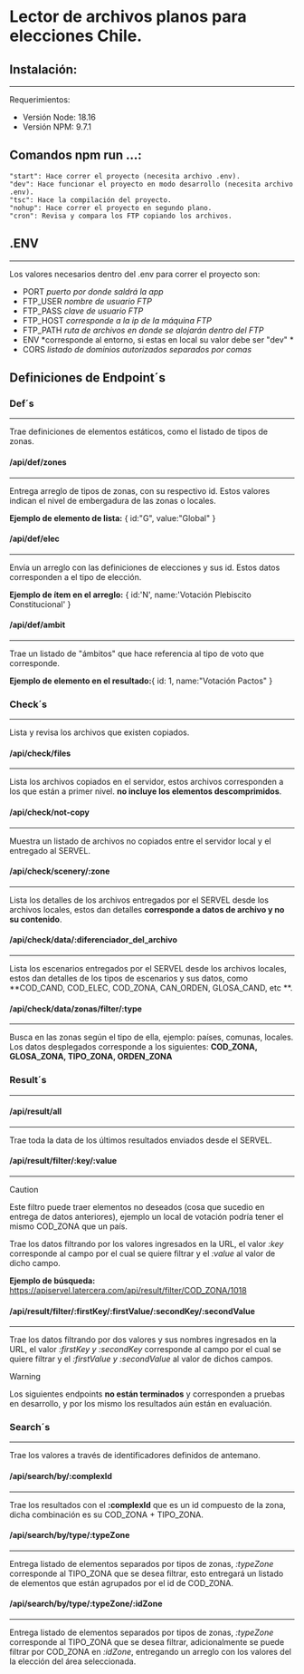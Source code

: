 # Lector de archivos planos para elecciones Chile.

## Instalación:
----
Requerimientos:
- Versión Node: 18.16
- Versión NPM: 9.7.1

## Comandos npm run ...:
    "start": Hace correr el proyecto (necesita archivo .env).
    "dev": Hace funcionar el proyecto en modo desarrollo (necesita archivo .env).
    "tsc": Hace la compilación del proyecto.
    "nohup": Hace correr el proyecto en segundo plano.
    "cron": Revisa y compara los FTP copiando los archivos.

## .ENV
----
Los valores necesarios dentro del .env para correr el proyecto son:
- PORT *puerto por donde saldrá la app*
- FTP_USER *nombre de usuario FTP*
- FTP_PASS *clave de usuario FTP*
- FTP_HOST *corresponde a la ip de la máquina FTP*
- FTP_PATH *ruta de archivos en donde se alojarán dentro del FTP*
- ENV *corresponde al entorno, si estas en local su valor debe ser "dev" *
- CORS *listado de dominios autorizados separados por comas*



## Definiciones de Endpoint´s

### Def´s
----
Trae definiciones de elementos estáticos, como el listado de tipos de zonas.

#### /api/def/zones
----
Entrega arreglo de tipos de zonas, con su respectivo id. Estos valores indican el nivel de embergadura de las zonas o locales.

**Ejemplo de elemento de lista:** { id:"G", value:"Global" }

#### /api/def/elec
----
Envía un arreglo con las definiciones de elecciones y sus id. Estos datos corresponden a el tipo de elección.

**Ejemplo de ítem en el arreglo:** { id:'N', name:'Votación Plebiscito Constitucional' }

#### /api/def/ambit
----
Trae un listado de "ámbitos" que hace referencia al tipo de voto que corresponde.

**Ejemplo de elemento en el resultado:**{ id: 1, name:"Votación Pactos" }


### Check´s
----
Lista y revisa los archivos que existen copiados.

#### /api/check/files
----
Lista los archivos copiados en el servidor, estos archivos corresponden a los que están a primer nivel. **no incluye los elementos descomprimidos**.

#### /api/check/not-copy
----
Muestra un listado de archivos no copiados entre el servidor local y el entregado al SERVEL.

#### /api/check/scenery/:zone
----
Lista los detalles de los archivos entregados por el SERVEL desde los archivos locales, estos dan detalles **corresponde a datos de archivo y no su contenido**.

#### /api/check/data/:diferenciador_del_archivo
----
Lista los escenarios entregados por el SERVEL desde los archivos locales, estos dan detalles de los tipos de escenarios y sus datos, como **COD_CAND, COD_ELEC, COD_ZONA, CAN_ORDEN, GLOSA_CAND, etc **.

#### /api/check/data/zonas/filter/:type
----
Busca en las zonas según el tipo de ella, ejemplo: países, comunas, locales. Los datos desplegados corresponde a los siguientes: **COD_ZONA, GLOSA_ZONA, TIPO_ZONA, ORDEN_ZONA**


### Result´s
----
#### /api/result/all
----
Trae toda la data de los últimos resultados enviados desde el SERVEL.

#### /api/result/filter/:key/:value
----
>[!CAUTION]
>Este filtro puede traer elementos no deseados (cosa que sucedio en entrega de datos anteriores), ejemplo un local de votación podría tener el mismo COD_ZONA que un país.

Trae los datos filtrando por los valores ingresados en la URL, el valor *:key* 
corresponde al campo por el cual se quiere filtrar y el *:value* al valor de dicho campo.

**Ejemplo de búsqueda:** https://apiservel.latercera.com/api/result/filter/COD_ZONA/1018

#### /api/result/filter/:firstKey/:firstValue/:secondKey/:secondValue
----
Trae los datos filtrando por dos valores y sus nombres ingresados en la URL, el valor *:firstKey y :secondKey* corresponde al campo por el cual se quiere filtrar y el *:firstValue y :secondValue* al valor de dichos campos.

>[!WARNING] 
>Los siguientes endpoints **no están terminados** y corresponden a pruebas en desarrollo, y por los mismo los resultados aún están en evaluación.

### Search´s
----
Trae los valores a través de identificadores definidos de antemano.

#### /api/search/by/:complexId
----
Trae los resultados con el **:complexId** que es un id compuesto de la zona, dicha combinación es su COD_ZONA + TIPO_ZONA.

#### /api/search/by/type/:typeZone
----
Entrega listado de elementos separados por tipos de zonas, *:typeZone* corresponde al TIPO_ZONA que se desea filtrar, esto entregará un listado de elementos que están agrupados por el id de COD_ZONA.

#### /api/search/by/type/:typeZone/:idZone
----
Entrega listado de elementos separados por tipos de zonas, *:typeZone* corresponde al TIPO_ZONA que se desea filtrar, adicionalmente se puede filtrar por COD_ZONA en *:idZone*, entregando un arreglo con los valores del la elección del área seleccionada.
